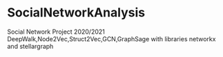 # SocialNetworkAnalysis

Social Network Project 2020/2021 DeepWalk,Node2Vec,Struct2Vec,GCN,GraphSage with libraries networkx and stellargraph
